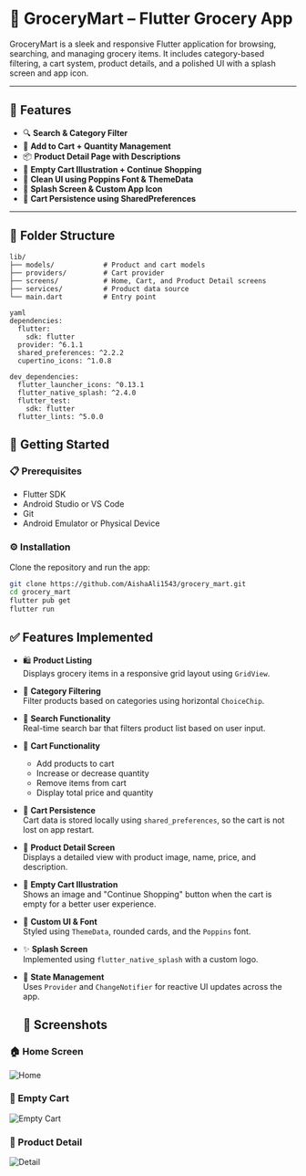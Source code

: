 # 🛒 GroceryMart – Flutter Grocery App

GroceryMart is a sleek and responsive Flutter application for browsing, searching, and managing grocery items. It includes category-based filtering, a cart system, product details, and a polished UI with a splash screen and app icon.

---

## 🚀 Features

- 🔍 **Search & Category Filter**
- 🛒 **Add to Cart + Quantity Management**
- 📦 **Product Detail Page with Descriptions**
- 💚 **Empty Cart Illustration + Continue Shopping**
- 🌱 **Clean UI using Poppins Font & ThemeData**
- 📱 **Splash Screen & Custom App Icon**
- 💾 **Cart Persistence using SharedPreferences**

---

## 📂 Folder Structure
```plaintext
lib/
├── models/            # Product and cart models
├── providers/         # Cart provider
├── screens/           # Home, Cart, and Product Detail screens
├── services/          # Product data source
└── main.dart          # Entry point

yaml
dependencies:
  flutter:
    sdk: flutter
  provider: ^6.1.1
  shared_preferences: ^2.2.2
  cupertino_icons: ^1.0.8

dev_dependencies:
  flutter_launcher_icons: ^0.13.1
  flutter_native_splash: ^2.4.0
  flutter_test:
    sdk: flutter
  flutter_lints: ^5.0.0
 ```
## 🚀 Getting Started

### 📋 Prerequisites

- Flutter SDK
- Android Studio or VS Code
- Git
- Android Emulator or Physical Device

### ⚙️ Installation

Clone the repository and run the app:

```bash
git clone https://github.com/AishaAli1543/grocery_mart.git
cd grocery_mart
flutter pub get
flutter run
```
## ✅ Features Implemented

- 🛍️ **Product Listing**  
  Displays grocery items in a responsive grid layout using `GridView`.

- 📂 **Category Filtering**  
  Filter products based on categories using horizontal `ChoiceChip`.

- 🔎 **Search Functionality**  
  Real-time search bar that filters product list based on user input.

- 🛒 **Cart Functionality**  
  - Add products to cart  
  - Increase or decrease quantity  
  - Remove items from cart  
  - Display total price and quantity

- 💾 **Cart Persistence**  
  Cart data is stored locally using `shared_preferences`, so the cart is not lost on app restart.

- 📄 **Product Detail Screen**  
  Displays a detailed view with product image, name, price, and description.

- 🧺 **Empty Cart Illustration**  
  Shows an image and "Continue Shopping" button when the cart is empty for a better user experience.

- 🎨 **Custom UI & Font**  
  Styled using `ThemeData`, rounded cards, and the `Poppins` font.

- ✨ **Splash Screen**  
  Implemented using `flutter_native_splash` with a custom logo.

- 🧩 **State Management**  
  Uses `Provider` and `ChangeNotifier` for reactive UI updates across the app.
  ## 📸 Screenshots

### 🏠 Home Screen
![Home](screenshot/home.png)

### 🧺 Empty Cart
![Empty Cart](screenshot/cart_empty.png)

### 📄 Product Detail
![Detail](screenshot/product_detail.png)


